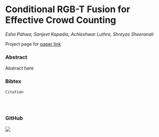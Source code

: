 # Conditional RGB-T Fusion for Effective Crowd Counting

_Esha Pahwa, Sanjeet Kapadia, Achleshwar Luthra, Shreyas Sheeranali_

Project page for [paper link](https://2022.ieeeicip.org/) 



### Abstract

Abstract here


### Bibtex
```markdown
Citation 





```
### GitHub
![](https://github.githubassets.com/images/modules/logos_page/GitHub-Mark.png)

[//]: # (**Bold** and _Italic_ and `Code` text)
